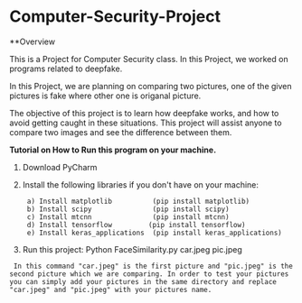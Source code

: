 # Computer-Security-Project 

**Overview

This is a Project for Computer Security class. In this Project, we worked on programs related to deepfake.

In this Project, we are planning on comparing two pictures, one of the given pictures is fake where other one is origanal picture. 

The objective of this project is to learn how deepfake works, and how to avoid getting caught in these situations. This project will assist anyone to compare two images and see the difference between them.

**Tutorial on How to Run this program on your machine.**

1. Download PyCharm


2. Install the following libraries if you don't have on your machine:

     ```
      a) Install matplotlib          (pip install matplotlib)
      b) Install scipy               (pip install scipy)
      c) Install mtcnn               (pip install mtcnn)
      d) Install tensorflow	        (pip install tensorflow)
      e) Install keras_applications  (pip install keras_applications)
     ```

3. Run this project: Python FaceSimilarity.py car.jpeg pic.jpeg 

``` In this command "car.jpeg" is the first picture and "pic.jpeg" is the second picture which we are comparing. In order to test your pictures you can simply add your pictures in the same directory and replace "car.jpeg" and "pic.jpeg" with your pictures name.```

   
      

